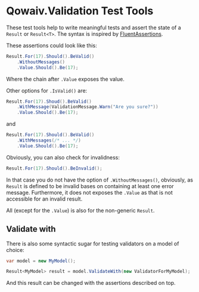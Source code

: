 # Qowaiv.Validation Test Tools

These test tools help to write meaningful tests and assert the state of a
`Result` or `Result<T>`. The syntax is inspired by [FluentAssertions](https://fluentassertions.com).

These assertions could look like this:

``` C#
Result.For(17).Should().BeValid()
    .WithoutMessages()
    .Value.Should().Be(17); 
```
Where the chain after `.Value` exposes the value.

Other options for `.IsValid()` are:

``` C#
Result.For(17).Shoud().BeValid()
    .WithMessage(ValidationMessage.Warn("Are you sure?"))
    .Value.Should().Be(17);
````
and

``` C#
Result.For(17).Should().BeValid()
    .WithMessages(/* ... */)
    .Value.Should().Be(17);
````

Obviously, you can also check for invalidness:

``` C#
Result.For(17).Should().BeInvalid(); 
```

In that case you do not have the option of `.WithoutMessages()`, obviously,
as `Result` is defined to be invalid bases on containing at least one error
message. Furthermore, it does not exposes the `.Value` as that is not
accessible for an invalid result.

All (except for the `.Value`) is also for the non-generic `Result`.

## Validate with
There is also some syntactic sugar for testing validators on a model of choice:

``` C#
var model = new MyModel();

Result<MyModel> result = model.ValidateWith(new ValidatorForMyModel);
```
And this result can be changed with the assertions described on top.
